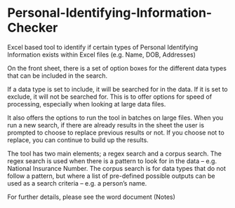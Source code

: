 # Personal-Identifying-Information-Checker

Excel based tool to identify if certain types of Personal Identifying Information exists within Excel files (e.g. Name, DOB, Addresses)

On the front sheet, there is a set of option boxes for the different data types that can be included in the search.

If a data type is set to include, it will be searched for in the data. If it is set to exclude, it will not be searched for. 
This is to offer options for speed of processing, especially when looking at large data files.

It also offers the options to run the tool in batches on large files. When you run a new search, if there are already results in the sheet the user is prompted to choose to replace previous results or not. If you choose not to replace, you can continue to build up the results.

The tool has two main elements; a regex search and a corpus search. The regex search is used when there is a pattern to look for in the data – e.g. National Insurance Number. The corpus search is for data types that do not follow a pattern, but where a list of pre-defined possible outputs can be used as a search criteria – e.g. a person’s name. 

For further details, please see the word document (Notes)
